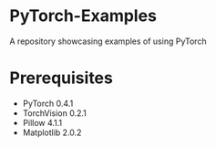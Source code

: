 # PyTorch-Examples
A repository showcasing examples of using PyTorch
# Prerequisites
- PyTorch 0.4.1
- TorchVision 0.2.1
- Pillow 4.1.1
- Matplotlib 2.0.2
